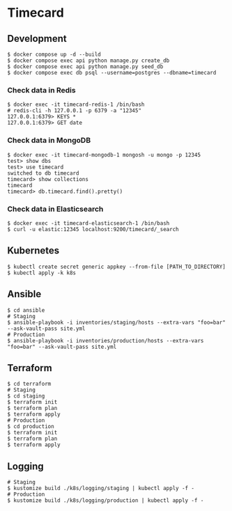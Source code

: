 # Timecard

## Development

```
$ docker compose up -d --build
$ docker compose exec api python manage.py create_db
$ docker compose exec api python manage.py seed_db
$ docker compose exec db psql --username=postgres --dbname=timecard
```

### Check data in Redis

```
$ docker exec -it timecard-redis-1 /bin/bash
# redis-cli -h 127.0.0.1 -p 6379 -a "12345"
127.0.0.1:6379> KEYS *
127.0.0.1:6379> GET date
```

### Check data in MongoDB

```
$ docker exec -it timecard-mongodb-1 mongosh -u mongo -p 12345
test> show dbs
test> use timecard
switched to db timecard
timecard> show collections
timecard
timecard> db.timecard.find().pretty()
```

### Check data in Elasticsearch

```
$ docker exec -it timecard-elasticsearch-1 /bin/bash
$ curl -u elastic:12345 localhost:9200/timecard/_search
```

## Kubernetes

```
$ kubectl create secret generic appkey --from-file [PATH_TO_DIRECTORY]
$ kubectl apply -k k8s
```

## Ansible

```
$ cd ansible
# Staging
$ ansible-playbook -i inventories/staging/hosts --extra-vars "foo=bar" --ask-vault-pass site.yml
# Production
$ ansible-playbook -i inventories/production/hosts --extra-vars "foo=bar" --ask-vault-pass site.yml
```

## Terraform

```
$ cd terraform
# Staging
$ cd staging
$ terraform init
$ terraform plan
$ terraform apply
# Production
$ cd production
$ terraform init
$ terraform plan
$ terraform apply
```

## Logging

```
# Staging
$ kustomize build ./k8s/logging/staging | kubectl apply -f -
# Production
$ kustomize build ./k8s/logging/production | kubectl apply -f -
```
